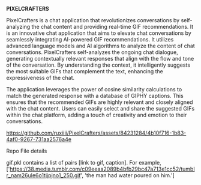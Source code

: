 **PIXELCRAFTERS**

PixelCrafters is a chat application that revolutionizes conversations by self-analyzing the chat content and providing real-time GIF recommendations. It is an innovative chat application that aims to elevate chat conversations by seamlessly integrating AI-powered GIF recommendations. It utilizes advanced language models and AI algorithms to analyze the content of chat conversations. PixelCrafters self-analyzes the ongoing chat dialogue, generating contextually relevant responses that align with the flow and tone of the conversation. By understanding the context, it intelligently suggests the most suitable GIFs that complement the text, enhancing the expressiveness of the chat.

The application leverages the power of cosine similarity calculations to match the generated response with a database of GIPHY captions. This ensures that the recommended GIFs are highly relevant and closely aligned with the chat content. Users can easily select and share the suggested GIFs within the chat platform, adding a touch of creativity and emotion to their conversations.




https://github.com/ruxiiii/PixelCrafters/assets/84231284/4b10f716-1b83-4af0-9267-731aa2576a4e



Repo File details

gif.pkl contains a list of pairs [link to gif, caption]. For example, ['https://38.media.tumblr.com/c09eeaa2089b4bfb29bc47a713e1cc52/tumblr_nam26ule6o1tjjpjno1_250.gif', 'the man had water poured on him.']
